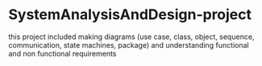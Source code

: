 # SystemAnalysisAndDesign-project
this project included making diagrams  (use case, class, object, sequence, communication, state machines, package) and understanding functional and non functional requirements
